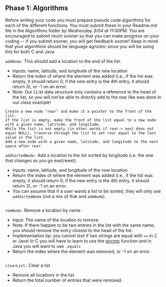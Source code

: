 ## Phase 1: Algorithms
Before writing your code you must prepare pseudo code algorithms for each of the different functions. You must submit these in your Readme.md file in the Algorithms folder *by Wednesday 3/04 at 11:00PM*. You are encouraged to submit much sooner so that you can make progress on your coding -- if you submit sooner, you will get feedback sooner! Keep in mind that your algorithms should be language agnostic since you will be using this for both C and Java.

`addNode:` This should add a location to the end of the list.
  * Inputs: name, latitude, and longitude of the new location
  * Return the index of where the element was added (i.e., if the list was empty, it should return 0; if the new entry is the 4th entry, it should return 3), or -1 on an error.
  * Note: Our LList data structure only contains a reference to the head of the list, so you will *not* be able to directly add to the rear like was done in our class example!

```
Create a new node "rear" and make it a pointer to the front of the list. 
If the list is empty, make the front of the list equal to a new node with a given name, latitude, and longitude.   
While the list is not empty (in other words if rear-> next does not equal NULL), traverse through the list to set rear equal to the last value in the list. 
Add a new node with a given name, latitude, and longitude to the next space after rear. 
```

`addSortedNode:` Add a location to the list sorted by longitude (i.e. the one that changes as you go east/west).
  * Inputs: name, latitude, and longitude of the new location
  * Return the index of where the element was added (i.e., if the list was empty, it should return 0; if the new entry is the 4th entry, it should return 3), or -1 on an error.
  * You can assume that if a user wants a list to be sorted, they will only use `addSortedNode` (not a mix of that and `addNode`).

```

```

`remNode:` Remove a location by name
  * Input: The name of the location to remove.
  * Note: If there happen to be two entries in the list with the same name, you should remove the entry closest to the head of the list.
  * Implementation tip: you cannot test if two strings are equal with `==` in C or Java! In C you will have to learn to use the [strcmp](https://www.tutorialspoint.com/c_standard_library/c_function_strcmp.htm) function and in Java you will want to use `.equals`
  * Return the index where the element was removed, or -1 on an error.

```

```

`clearList:` Clear a list
  * Remove all locations in the list
  * Return the total number of entries that were removed.

```

```
